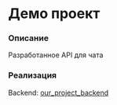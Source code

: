 # Демо проект
### Описание
Разработанное API для чата

### Реализация
Backend: 
<a href="https://github.com/Vurgul/project_chat/tree/master/components/our_project_backend" target="_blank">our_project_backend</a>
